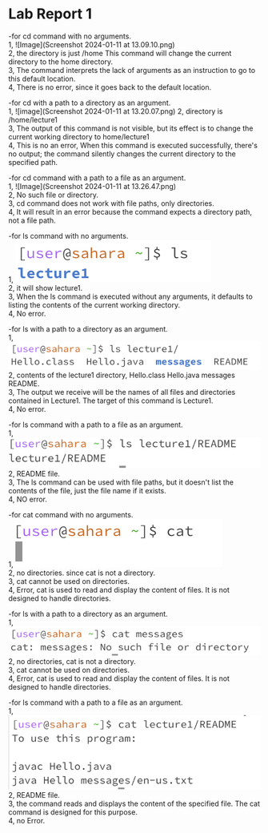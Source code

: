 # Lab Report 1
-for cd command with no arguments.  
1, ![Image](Screenshot 2024-01-11 at 13.09.10.png)  
2, the directory is just /home This command will change the current directory to the home directory.  
3,  The command interprets the lack of arguments as an instruction to go to this default location.   
4, There is no error, since it goes back to the default location.  

-for cd with a path to a directory as an argument.  
1, ![image](Screenshot 2024-01-11 at 13.20.07.png)
2, directory is /home/lecture1  
3, The output of this command is not visible, but its effect is to change the current working directory to home/lecture1  
4, This is no an error, When this command is executed successfully, there's no output; the command silently changes the current directory to the specified path.   

-for cd command with a path to a file as an argument.  
1, ![Image](Screenshot 2024-01-11 at 13.26.47.png)  
2, No such file or directory.  
3, cd command does not work with file paths, only directories.  
4, It will result in an error because the command expects a directory path, not a file path.  

-for ls command with no arguments.  
1, ![Image](1.png)  
2, it will show lecture1.  
3, When the ls command is executed without any arguments, it defaults to listing the contents of the current working directory.  
4, No error.  

-for ls with a path to a directory as an argument.  
1, ![Image](2.png)  
2, contents of the lecture1 directory, Hello.class Hello.java messages README.  
3, The output we receive will be the names of all files and directories contained in Lecture1. The target of this command is Lecture1.  
4, No error.  

-for ls command with a path to a file as an argument.  
1, ![image](8.png)  
2, README file.  
3, The ls command can be used with file paths, but it doesn't list the contents of the file, just the file name if it exists.  
4, NO error.  

-for cat command with no arguments.  
1, ![Image](4.png)  
2, no directories. since cat is not a directory.  
3, cat cannot be used on directories.  
4, Error, cat is used to read and display the content of files. It is not designed to handle directories.  

-for ls with a path to a directory as an argument.  
1, ![Image](5.png)  
2, no directories, cat is not a directory.  
3, cat cannot be used on directories.  
4, Error, cat is used to read and display the content of files. It is not designed to handle directories.  

-for ls command with a path to a file as an argument.  
1, ![Image](7.png)  
2, README file.  
3, the command reads and displays the content of the specified file. The cat command is designed for this purpose.  
4, no Error.  


